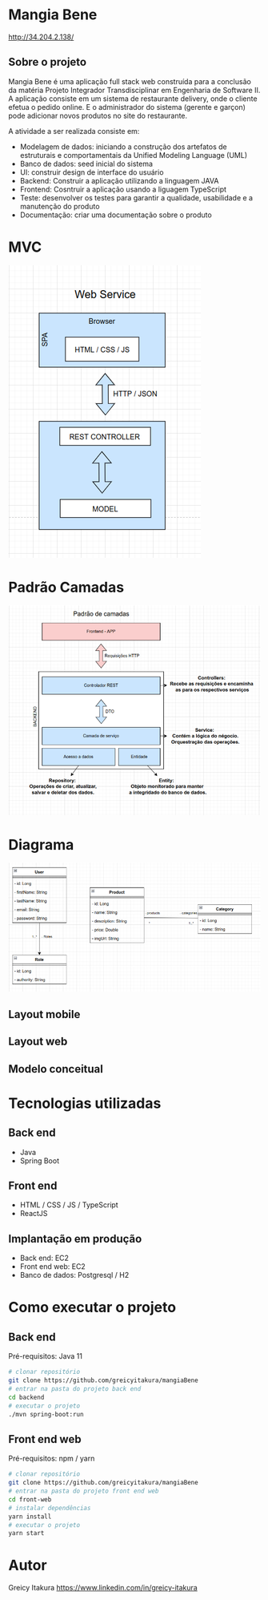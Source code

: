 # Mangia Bene

http://34.204.2.138/

## Sobre o projeto
Mangia Bene é uma aplicação full stack web construída para a conclusão da matéria Projeto Integrador Transdisciplinar em Engenharia de Software II.
A aplicação consiste em um sistema de restaurante delivery, onde o cliente efetua o pedido online.
E o administrador do sistema (gerente e garçon) pode adicionar novos produtos no site do restaurante.

A atividade a ser realizada consiste em:
- Modelagem de dados: iniciando a construção dos artefatos de estruturais e comportamentais da Unified Modeling Language (UML)
- Banco de dados: seed inicial do sistema
- UI: construir design de interface do usuário
- Backend: Construir a aplicação utilizando a linguagem JAVA
- Frontend: Cosntruir a aplicação usando a liguagem TypeScript
- Teste: desenvolver os testes para garantir a qualidade, usabilidade e a manutenção do produto
- Documentação: criar uma documentação sobre o produto

# MVC 

![MVC](https://github.com/greicyitakura/mangiaBene/blob/main/pitII/imagens/mvc.png) 

# Padrão Camadas 

![Camadas](https://github.com/greicyitakura/mangiaBene/blob/main/pitII/imagens/padraoCamadas.png) 

# Diagrama

![Camadas](https://github.com/greicyitakura/mangiaBene/blob/main/pitII/imagens/diagrama.png) 

## Layout mobile
## Layout web
## Modelo conceitual

# Tecnologias utilizadas

## Back end
- Java
- Spring Boot

## Front end
- HTML / CSS / JS / TypeScript
- ReactJS

## Implantação em produção
- Back end: EC2
- Front end web: EC2
- Banco de dados: Postgresql / H2

# Como executar o projeto
## Back end
Pré-requisitos: Java 11
```bash
# clonar repositório
git clone https://github.com/greicyitakura/mangiaBene
# entrar na pasta do projeto back end
cd backend
# executar o projeto
./mvn spring-boot:run
```
## Front end web
Pré-requisitos: npm / yarn
```bash
# clonar repositório
git clone https://github.com/greicyitakura/mangiaBene
# entrar na pasta do projeto front end web
cd front-web
# instalar dependências
yarn install
# executar o projeto
yarn start
```
# Autor
Greicy Itakura
https://www.linkedin.com/in/greicy-itakura

